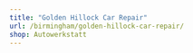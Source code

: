 ```yaml
---
title: "Golden Hillock Car Repair"
url: /birmingham/golden-hillock-car-repair/
shop: Autowerkstatt
---
```

